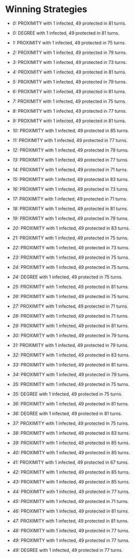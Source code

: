 # Winning Strategies

* _0:_ PROXIMITY with 1 infected, 49 protected in 81 turns.


* _0:_ DEGREE with 1 infected, 49 protected in 81 turns.


* _1:_ PROXIMITY with 1 infected, 49 protected in 75 turns.


* _2:_ PROXIMITY with 1 infected, 49 protected in 79 turns.


* _3:_ PROXIMITY with 1 infected, 49 protected in 73 turns.


* _4:_ PROXIMITY with 1 infected, 49 protected in 81 turns.


* _5:_ PROXIMITY with 1 infected, 49 protected in 79 turns.


* _6:_ PROXIMITY with 1 infected, 49 protected in 81 turns.


* _7:_ PROXIMITY with 1 infected, 49 protected in 75 turns.


* _8:_ PROXIMITY with 1 infected, 49 protected in 77 turns.


* _9:_ PROXIMITY with 1 infected, 49 protected in 81 turns.


* _10:_ PROXIMITY with 1 infected, 49 protected in 85 turns.


* _11:_ PROXIMITY with 1 infected, 49 protected in 77 turns.


* _12:_ PROXIMITY with 1 infected, 49 protected in 79 turns.


* _13:_ PROXIMITY with 1 infected, 49 protected in 77 turns.


* _14:_ PROXIMITY with 1 infected, 49 protected in 71 turns.


* _15:_ PROXIMITY with 1 infected, 49 protected in 83 turns.


* _16:_ PROXIMITY with 1 infected, 49 protected in 73 turns.


* _17:_ PROXIMITY with 1 infected, 49 protected in 71 turns.


* _18:_ PROXIMITY with 1 infected, 49 protected in 81 turns.


* _19:_ PROXIMITY with 1 infected, 49 protected in 79 turns.


* _20:_ PROXIMITY with 1 infected, 49 protected in 83 turns.


* _21:_ PROXIMITY with 1 infected, 49 protected in 75 turns.


* _22:_ PROXIMITY with 1 infected, 49 protected in 73 turns.


* _23:_ PROXIMITY with 1 infected, 49 protected in 75 turns.


* _24:_ PROXIMITY with 1 infected, 49 protected in 75 turns.


* _24:_ DEGREE with 1 infected, 49 protected in 75 turns.


* _25:_ PROXIMITY with 1 infected, 49 protected in 81 turns.


* _26:_ PROXIMITY with 1 infected, 49 protected in 75 turns.


* _27:_ PROXIMITY with 1 infected, 49 protected in 71 turns.


* _28:_ PROXIMITY with 1 infected, 49 protected in 71 turns.


* _29:_ PROXIMITY with 1 infected, 49 protected in 81 turns.


* _30:_ PROXIMITY with 1 infected, 49 protected in 79 turns.


* _31:_ PROXIMITY with 1 infected, 49 protected in 79 turns.


* _32:_ PROXIMITY with 1 infected, 49 protected in 83 turns.


* _33:_ PROXIMITY with 1 infected, 49 protected in 81 turns.


* _34:_ PROXIMITY with 1 infected, 49 protected in 79 turns.


* _35:_ PROXIMITY with 1 infected, 49 protected in 75 turns.


* _35:_ DEGREE with 1 infected, 49 protected in 75 turns.


* _36:_ PROXIMITY with 1 infected, 49 protected in 81 turns.


* _36:_ DEGREE with 1 infected, 49 protected in 81 turns.


* _37:_ PROXIMITY with 1 infected, 49 protected in 75 turns.


* _38:_ PROXIMITY with 1 infected, 49 protected in 83 turns.


* _39:_ PROXIMITY with 1 infected, 49 protected in 85 turns.


* _40:_ PROXIMITY with 1 infected, 49 protected in 85 turns.


* _41:_ PROXIMITY with 1 infected, 49 protected in 67 turns.


* _42:_ PROXIMITY with 1 infected, 49 protected in 85 turns.


* _43:_ PROXIMITY with 1 infected, 49 protected in 85 turns.


* _44:_ PROXIMITY with 1 infected, 49 protected in 77 turns.


* _45:_ PROXIMITY with 1 infected, 49 protected in 71 turns.


* _46:_ PROXIMITY with 1 infected, 49 protected in 81 turns.


* _47:_ PROXIMITY with 1 infected, 49 protected in 81 turns.


* _48:_ PROXIMITY with 1 infected, 49 protected in 77 turns.


* _49:_ PROXIMITY with 1 infected, 49 protected in 77 turns.


* _49:_ DEGREE with 1 infected, 49 protected in 77 turns.


